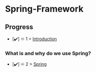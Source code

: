 # Spring-Framework

## Progress

- [✔️] ♾️ 1 > [Introduction](Days/Day01.MD)


### What is and why do we use Spring?

- [✔️] ♾️ 2 > [Spring](Days/Day02.MD)
